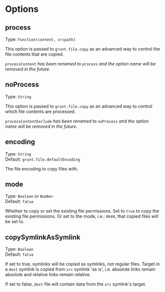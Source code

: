 # Options

## process
Type: `Function(content, srcpath)`

This option is passed to `grunt.file.copy` as an advanced way to control the file contents that are copied.

*`processContent` has been renamed to `process` and the option name will be removed in the future.*

## noProcess
Type: `String`

This option is passed to `grunt.file.copy` as an advanced way to control which file contents are processed.

*`processContentExclude` has been renamed to `noProcess` and the option name will be removed in the future.*

## encoding
Type: `String`  
Default: `grunt.file.defaultEncoding`

The file encoding to copy files with.

## mode
Type: `Boolean` or `Number`  
Default: `false`

Whether to copy or set the existing file permissions. Set to `true` to copy the existing file permissions. Or set to the mode, i.e.: `0644`, that copied files will be set to.

## copySymlinkAsSymlink
Type: `Boolean`  
Default: `false`

If set to true, symlinks will be copied as symlinks, not regular files. Target in a `dest` symlink is copied from `src` symlink 'as is', i.e. absolute links remain absolute and relative links remain relative.

If set to false, `dest` file will contain data from the `src` symlink's target.
